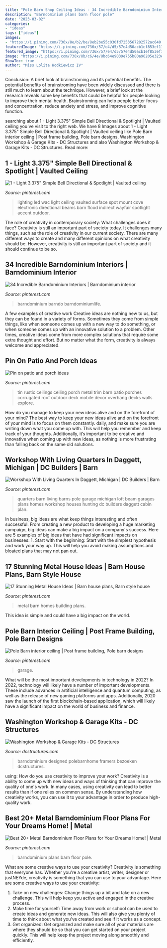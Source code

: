 ```yaml
---
title: "Pole Barn Shop Ceiling Ideas - 34 Incredible Barndominium Interiors"
description: "Barndominium plans barn floor pole"
date: "2023-03-02"
categories:
- "ideas"
tags: ["ideas"]
images:
- "https://i.pinimg.com/736x/8e/b2/be/8eb2be55c030fd7253567282572ac640.jpg"
featuredImage: "https://i.pinimg.com/736x/57/e4/d5/57e4d50acb1ef853ef11d4a9b4d731fc--lighting-sale-modern-lighting.jpg"
featured_image: "https://i.pinimg.com/736x/57/e4/d5/57e4d50acb1ef853ef11d4a9b4d731fc--lighting-sale-modern-lighting.jpg"
image: "https://i.pinimg.com/736x/8b/c6/4e/8bc64e9039e755b80a96205e323e0e7b--rustic-tin-ceilings-rustic-ceiling.jpg"
ShowToc: true
author: "Miss Lolita Hodkiewicz IV"
---
```



Conclusion: A brief look at brainstroming and its potential benefits.
The potential benefits of brainstroming have been widely discussed and there is still much to learn about the technique. However, a brief look at the research reveals some key benefits that could be helpful for people looking to improve their mental health. Brainstroming can help people better focus and concentration, reduce anxiety and stress, and improve cognitive function.

	

		
searching about 1 - Light 3.375&quot; Simple Bell Directional &amp; Spotlight | Vaulted ceiling you've visit to the right web. We have 8 Images about 1 - Light 3.375&quot; Simple Bell Directional &amp; Spotlight | Vaulted ceiling like Pole Barn interior ceiling | Post frame building, Pole barn designs, Washington Workshop &amp; Garage Kits - DC Structures and also Washington Workshop &amp; Garage Kits - DC Structures. Read more:
		
    
## 1 - Light 3.375&quot; Simple Bell Directional &amp; Spotlight | Vaulted Ceiling

<img loading=lazy src="https://i.pinimg.com/736x/57/e4/d5/57e4d50acb1ef853ef11d4a9b4d731fc--lighting-sale-modern-lighting.jpg" onerror="this.onerror=null;this.src='https://tse2.mm.bing.net/th?id=OIP.Fwo2QIkGrUTvKjgF4y5GvAHaHa&amp;pid=15.1';" alt="1 - Light 3.375&quot; Simple Bell Directional &amp; Spotlight | Vaulted ceiling">

_Source: pinterest.com_

>lighting led wac light ceiling vaulted surface spot mount cove electronic directional beams barn flood indirect wayfair spotlight accent outdoor. 

	

The role of creativity in contemporary society: What challenges does it face?
Creativity is still an important part of society today. It challenges many things, such as the role of creativity in our current society. There are many different ways to create and many different opinions on what creativity should be. However, creativity is still an important part of society and it should continue to be so.

    
## 34 Incredible Barndominium Interiors | Barndominium Interior

<img loading=lazy src="https://i.pinimg.com/736x/af/15/89/af1589d7b843bb9c0748c2a98b5712c3.jpg" onerror="this.onerror=null;this.src='https://tse4.mm.bing.net/th?id=OIP.cxzySW03EEa5DTFJOlUhiwHaEK&amp;pid=15.1';" alt="34 Incredible Barndominium Interiors | Barndominium interior">

_Source: pinterest.com_

>barndominium barndo barndominiumlife. 

	

A few examples of creative work
Creative ideas are nothing new to us, but they can be found in a variety of forms. Sometimes they come from simple things, like when someone comes up with a new way to do something, or when someone comes up with an innovative solution to a problem. Other times, creative ideas come from more complex solutions that require some extra thought and effort. But no matter what the form, creativity is always welcome and appreciated.

    
## Pin On Patio And Porch Ideas

<img loading=lazy src="https://i.pinimg.com/736x/8b/c6/4e/8bc64e9039e755b80a96205e323e0e7b--rustic-tin-ceilings-rustic-ceiling.jpg" onerror="this.onerror=null;this.src='https://tse4.mm.bing.net/th?id=OIP.E-u6rqPcX3SlRW0DF8IEPgHaFi&amp;pid=15.1';" alt="Pin on patio and porch ideas">

_Source: pinterest.com_

>tin rustic ceilings ceiling porch metal trim barn patio porches corrugated roof outdoor deck mobile decor overhang decks walls explore. 

	

How do you manage to keep your new ideas alive and on the forefront of your mind?
The best way to keep your new ideas alive and on the forefront of your mind is to focus on them constantly. daily, and make sure you are writing down what you come up with. This will help you remember and keep track of your thoughts. Additionally, it’s important to be creative and innovative when coming up with new ideas, as nothing is more frustrating than falling back on the same old solutions.

    
## Workshop With Living Quarters In Daggett, Michigan | DC Builders | Barn

<img loading=lazy src="https://i.pinimg.com/736x/f7/9a/77/f79a77b68b453907521392d31c370571--barns-with-living-quarters-barn-garage.jpg" onerror="this.onerror=null;this.src='https://tse4.mm.bing.net/th?id=OIP.jzTjwx3eI1TSnrl_kdUgaQHaE7&amp;pid=15.1';" alt="Workshop With Living Quarters In Daggett, Michigan | DC Builders | Barn">

_Source: pinterest.com_

>quarters barn living barns pole garage michigan loft beam garages plans homes workshop houses hunting dc builders daggett cabin plan. 

	

In business, big ideas are what keep things interesting and often successful. From creating a new product to developing a huge marketing campaign, big ideas can make a big impact on a company's success. Here are 5 examples of big ideas that have had significant impacts on businesses: 1. Start with the beginning: Start with the simplest hypothesis and work your way up. This will help you avoid making assumptions and bloated plans that may not pan out. 
    
## 17 Stunning Metal House Ideas | Barn House Plans, Barn Style House

<img loading=lazy src="https://i.pinimg.com/736x/8e/b2/be/8eb2be55c030fd7253567282572ac640.jpg" onerror="this.onerror=null;this.src='https://tse2.mm.bing.net/th?id=OIP.tiwei2Lyy1aW6yw0iGWcbgHaEx&amp;pid=15.1';" alt="17 Stunning Metal House Ideas | Barn house plans, Barn style house">

_Source: pinterest.com_

>metal barn homes building plans. 

	

This idea is simple and could have a big impact on the world.

    
## Pole Barn Interior Ceiling | Post Frame Building, Pole Barn Designs

<img loading=lazy src="https://i.pinimg.com/736x/cd/57/2a/cd572aa9fa4a1e2568d7f6d39d2c434e.jpg" onerror="this.onerror=null;this.src='https://tse4.mm.bing.net/th?id=OIP.gDBToEUqpGKjDqpQuuXYkQHaHa&amp;pid=15.1';" alt="Pole Barn interior ceiling | Post frame building, Pole barn designs">

_Source: pinterest.com_

>garage. 

	

What will be the most important developments in technology in 2022?
In 2022, technology will likely have a number of important developments. These include advances in artificial intelligence and quantum computing, as well as the release of new gaming platforms and apps. Additionally, 2020 saw the launch of the first blockchain-based application, which will likely have a significant impact on the world of business and finance.

    
## Washington Workshop &amp; Garage Kits - DC Structures

<img loading=lazy src="https://dcstructures.com/wp-content/uploads/2016/11/fallcity-workshopbarn-6.jpg" onerror="this.onerror=null;this.src='https://tse4.mm.bing.net/th?id=OIP.4ADmjPfqa_ebMynTRi8bVwHaE7&amp;pid=15.1';" alt="Washington Workshop &amp; Garage Kits - DC Structures">

_Source: dcstructures.com_

>barndominium designed polebarnhome framers bezoeken dcstructures. 

	

using: How do you use creativity to improve your work?
Creativity is a ability to come up with new ideas and ways of thinking that can improve the quality of one's work. In many cases, using creativity can lead to better results than if one relies on common sense. By understanding how creativity works, you can use it to your advantage in order to produce high-quality work.

    
## Best 20+ Metal Barndominium Floor Plans For Your Dreams Home! | Metal

<img loading=lazy src="https://i.pinimg.com/736x/db/ff/43/dbff435b6ee95058ebde90f26b18b205.jpg" onerror="this.onerror=null;this.src='https://tse1.mm.bing.net/th?id=OIP.ICoEUs7_353otPs8xdfBoAAAAA&amp;pid=15.1';" alt="Best 20+ Metal Barndominium Floor Plans for Your Dreams Home! | Metal">

_Source: pinterest.com_

>barndominium plans barn floor pole. 

	

What are some creative ways to use your creativity?
Creativity is something that everyone has. Whether you're a creative artist, writer, designer or justNEYde, creativity is something that you can use to your advantage. Here are some creative ways to use your creativity: 
1. Take on new challenges: Change things up a bit and take on a new challenge. This will help keep you active and engaged in the creative process. 
2. Make time for yourself: Time away from work or school can be used to create ideas and generate new ideas. This will also give you plenty of time to think about what you've created and see if it works as a concept. 
3. Get organized: Get organized and make sure all of your materials are where they should be so that you can get started on your project quickly. This will help keep the project moving along smoothly and efficiently. 

